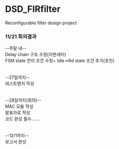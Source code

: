 # DSD_FIRfilter
Reconfigurable filter design project

### 11/21 회의결과
--주말 내--  
Delay chain 구조 수정(지현세미)  
FSM state 전이 조건 수정+ Idle->Rd state 조건 추가(호진)  
<br><br>
--27일까지--  
테스트벤치 작성  
<br><br>
--28일까지(회의)--  
MAC 모듈 작성  
발표자료 작성  
코드 완성 필수.......  
<br><br>
--12/1까지--  
보고서 완성  
